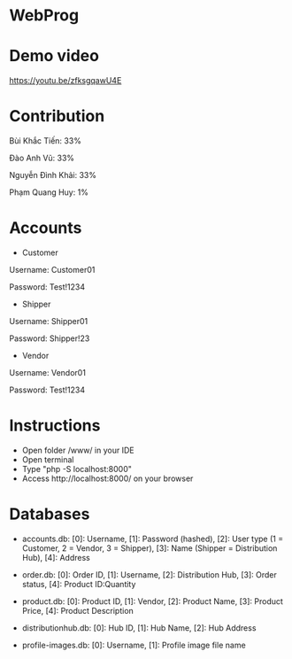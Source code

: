 # WebProg
 
# Demo video
https://youtu.be/zfksgqawU4E

# Contribution
Bùi Khắc Tiến: 33%

Đào Anh Vũ: 33%

Nguyễn Đình Khải: 33%

Phạm Quang Huy: 1%

# Accounts
- Customer

Username: Customer01

Password: Test!1234

- Shipper

Username: Shipper01

Password: Shipper!23

- Vendor

Username: Vendor01

Password: Test!1234

# Instructions
- Open folder /www/ in your IDE
- Open terminal
- Type "php -S localhost:8000"
- Access http://localhost:8000/ on your browser

# Databases
- accounts.db: 
[0]: Username,
[1]: Password (hashed),
[2]: User type (1 = Customer, 2 = Vendor, 3 = Shipper),
[3]: Name (Shipper = Distribution Hub),
[4]: Address

- order.db: 
[0]: Order ID,
[1]: Username,
[2]: Distribution Hub,
[3]: Order status,
[4]: Product ID:Quantity

- product.db: 
[0]: Product ID,
[1]: Vendor,
[2]: Product Name,
[3]: Product Price,
[4]: Product Description

- distributionhub.db: 
[0]: Hub ID,
[1]: Hub Name,
[2]: Hub Address

- profile-images.db: 
[0]: Username,
[1]: Profile image file name
